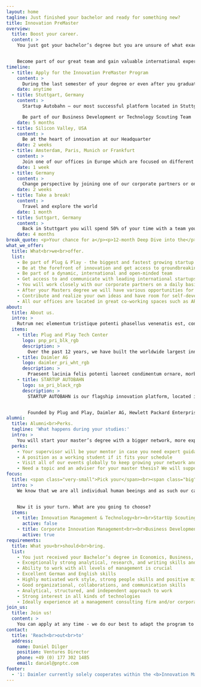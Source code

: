 ```yaml
---
layout: home
tagline: Just finished your bachelor and ready for something new?
title: Innovation PreMaster
overview:
  title: Boost your career.
  content: >
    You just got your bachelor’s degree but you are unsure of what exactly you would like to do next? We feel you! You probably want to have it all: See the world, improve your language skills, take the time to explore the best masters program for you, get hands-on insights by doing relevant work experience and grow your network. If that sounds like you, you’re in the right place - thanks to our unique global innovation platform you can have it all!


    Become part of our great team and gain valuable international experiences! Apply for our PreMaster program and boost you career while having fun!
timeline:
  - title: Apply for the Innovation PreMaster Program
    content: >
      During the last semester of your degree or even after you graduated
    date: anytime
  - title: Stuttgart, Germany
    content: >
      Startup Autobahn — our most successful platform located in Stuttgart, Germany

      Be part of our Business Development or Technology Scouting Team
    date: 5 months
  - title: Silicon Valley, USA
    content: >
      Be at the heart of innovation at our Headquarter
    date: 2 weeks
  - title: Amsterdam, Paris, Munich or Frankfurt
    content: >
      Join one of our offices in Europe which are focused on different industries
    date: 1 week
  - title: Germany
    content: >
      Change perspective by joining one of our corporate partners or one of our portfolio companies
    date: 2 weeks
  - title: Take a break!
    content: >
      Travel and explore the world
    date: 1 month
  - title: Suttgart, Germany
    content: >
      Back in Stuttgart you will spend 50% of your time with a team you have not worked with before to get even more insights
    date: 4 months
break_quote: <p>Your chance for a</p><p>12-month Deep Dive into the</p><p>biggest and fastest growing</p><p>automotive focused</p><p class="green">innovation platform</p><p>in Europe</p>
what_we_offer:
  title: What<br>we<br>offer.
  list:
    - Be part of Plug & Play - the biggest and fastest growing startup innovation platform globally with locations worldwide such as Silicon Valley, Paris, Amsterdam, Munich, Berlin, Singapore and Beijing.
    - Be at the forefront of innovation and get access to groundbreaking technologies
    - Be part of a dynamic, international and open-minded team
    - Get access to and communicate with leading international startups and investors
    - You will work closely with our corporate partners on a daily basis and grow your network
    - After your Masters degree we will have various opportunities for your career development at our 20+ locations worldwide - we will keep growing in 2018
    - Contribute and realize your own ideas and have room for self-development
    - All our offices are located in great co-working spaces such as ARENA2036
about:
  title: About us.
  intro: >
    Rutrum nec elementum tristique potenti phasellus venenatis est, consectetur sagittis ut maecenas curae gravida. Dictumst duis proin taciti magnis velit arcu platea posuere dolor, faucibus purus viverra mus gravida eros eleifend turpis integer, sem sapien blandit semper mi suscipit pretium eu. Dolor magnis sociosqu lobortis augue odio accumsan, tempus aliquet amet magna porta fermentum, nisi ac vulputate massa ante.
  items:
    - title: Plug and Play Tech Center
      logo: pnp_pri_blk_rgb
      description: >
        Over the past 12 years, we have built the worldwide largest innovation platform, bringing together startups, corporations and investors. Our core objective is to boost technological advancement and innovation. We are now active in 22 locations globally, including U.S., China, Germany, Singapore, and Mexico. With over 6,000 startups and 126 corporate partners, it is the ultimate startup ecosystem in many industries. Since inception, we have raised over $6 billion in venture funding and made over 160 investments globally every year. Some of our success stories incl.: Dropbox, PayPal and SoundHound.
    - title: Daimler AG
      logo: daimler_pri_wht_rgb
      description: >
        Praesent lacinia felis potenti laoreet condimentum ornare, morbi porttitor egestas aliquam dapibus interdum iaculis, tellus curae aenean neque vel. Etiam cras molestie finibus venenatis per placerat mus nascetur vehicula cubilia eros, eu vulputate consequat egestas mauris magnis in ligula suspendisse a bibendum, fermentum class ridiculus lacinia praesent platea pharetra mi interdum proin. Taciti adipiscing dui phasellus leo finibus sapien eleifend vehicula est vel neque facilisis integer, porta sollicitudin orci felis lacinia suscipit nascetur dictumst vitae class mus. Auctor purus dignissim praesent tellus turpis lacinia ornare, fames sollicitudin fermentum nullam tristique nisi, lobortis urna torquent etiam tortor donec.
    - title: STARTUP AUTOBAHN
      logo: sa_pri_black_rgb
      description: >
        STARTUP AUTOBAHN is our flagship innovation platform, located in Stuttgart. The platform is the largest in Europe and one of the latest programs of Plug and Play. STARTUP AUTOBAHN unites global young tech companies with the unrivalled tech expertise of Silicon Valley and the best of German engineering.


        Founded by Plug and Play, Daimler AG, Hewlett Packard Enterprise, ZF, Porsche, DPDHL, Webasto and BASF we accelerate - together with our 19 corporate partners - startups which develop innovative solutions in the field of Future Mobility and Smart Production.
alumni:
  title: Alumni<br>Perks.
  tagline: 'What happens during your studies:'
  intro: >
    You will start your master’s degree with a bigger network, more experience, insights in different industries and a boost of motivation. And we will continue to be on your side! This is in for you as PreMaster Alumni:
  perks:
    - Your supervisor will be your mentor in case you need expert guidance
    - A position as a working student if it fits your schedule
    - Visit all of our events globally to keep growing your network and meeting new friends
    - Need a topic and an adviser for your master thesis? We will support you.
focus:
  title: <span class="very-small">Pick your</span><br><span class="big">focus.</span>
  intro: >
    We know that we are all individual human beeings and as such our capabilities, our knowledge and our interests highly diverge from each other. Taking that into account we created two different programs which are united in the underlying idea and structure but seperate each other regarding the business sector they focus on.


    Now it is your turn. What are you going to choose?
  items:
    - title: Innovation Management & Technology<br><br>StartUp Scouting
      active: false
    - title: Corporate Innovation Management<br><br>Business Development
      active: true
requirements:
  title: What you<br>should<br>bring.
  list:
    - You just received your Bachelor’s degree in Economics, Business, Engineering, Informatics or similar and you would like to start a masters program within the next 18 months
    - Exceptionally strong analytical, research, and writing skills and an innate curiosity
    - Ability to work with all levels of management is crucial
    - Excellent German and English skills
    - Highly motivated work style, strong people skills and positive mindset
    - Good organizational, collaborations, and communication skills
    - Analytical, structured, and independent approach to work
    - Strong interest in all kinds of technologies
    - Ideally experience at a management consulting firm and/or corporate environment
join_us:
  title: Join us!
  content: >
    You can apply at any time - we do our best to adapt the program to your needs as long as the duration stays between **10 to 18 months**.
contact:
  title: 'Reach<br>out<br>to'
  address:
    name: Daniel Dilger
    position: Ventures Director
    phone: +49 (0) 177 302 1485
    email: daniel@pnptc.com
footer:
  - '1: Daimler currently solely cooperates within the <b>Innovation Management & Technology</b> branch.'
---
```

